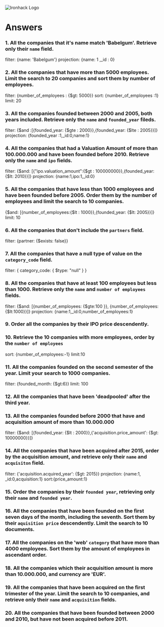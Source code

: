![Ironhack Logo](https://i.imgur.com/1QgrNNw.png)

# Answers

### 1. All the companies that it's name match 'Babelgum'. Retrieve only their `name` field.

filter: {name: 'Babelgum'}
projection: {name: 1 ,_id : 0}

### 2. All the companies that have more than 5000 employees. Limit the search to 20 companies and sort them by **number of employees**.

filter: {number_of_employees : {$gt: 5000}}
sort: {number_of_employees :1}
limit: 20

### 3. All the companies founded between 2000 and 2005, both years included. Retrieve only the `name` and `founded_year` fileds.

filter: {$and :[{founded_year: {$gte : 2000}},{founded_year: {$lte : 2005}}]}
projection: {founded_year :1,_id:0,name:1}

### 4. All the companies that had a Valuation Amount of more than 100.000.000 and have been founded before 2010. Retrieve only the `name` and `ipo` fields.

filter: {$and: [{"ipo.valuation_amount":{$gt : 100000000}},{founded_year: {$lt: 2010}}]}
projection: {name:1,ipo:1,_id:0}

### 5. All the companies that have less than 1000 employees and have been founded before 2005. Order them by the number of employees and limit the search to 10 companies.

{$and: [{number_of_employees:{$lt : 1000}},{founded_year: {$lt: 2005}}]}
limit: 10

### 6. All the companies that don't include the `partners` field.

filter: {partner: {$exists: false}}

### 7. All the companies that have a null type of value on the `category_code` field.

filter: { category_code: { $type: "null" } }

### 8. All the companies that have at least 100 employees but less than 1000. Retrieve only the `name` and `number of employees` fields.

filter: {$and: [{number_of_employees: {$gte:100 }}, {number_of_employees: {$lt:1000}}]}
projection: {name:1,_id:0,number_of_employees:1}

### 9. Order all the companies by their IPO price descendently.

<!-- Your Code Goes Here -->

### 10. Retrieve the 10 companies with more employees, order by the `number of employees`

sort: {number_of_employees:-1}
limit:10

### 11. All the companies founded on the second semester of the year. Limit your search to 1000 companies.

filter: {founded_month: {$gt:6}}
limit: 100

### 12. All the companies that have been 'deadpooled' after the third year.

<!-- Your Code Goes Here -->

### 13. All the companies founded before 2000 that have and acquisition amount of more than 10.000.000

filter: {$and: [{founded_year: {$lt : 2000}},{'acquisition.price_amount': {$gt: 10000000}}]}


### 14. All the companies that have been acquired after 2015, order by the acquisition amount, and retrieve only their `name` and `acquisiton` field.

filter: {'acquisition.acquired_year': {$gt: 2015}}
projection: {name:1, _id:0,acquisition:1}
sort:{price_amount:1}

### 15. Order the companies by their `founded year`, retrieving only their `name` and `founded year`.

<!-- Your Code Goes Here -->

### 16. All the companies that have been founded on the first seven days of the month, including the seventh. Sort them by their `aquisition price` descendently. Limit the search to 10 documents.

<!-- Your Code Goes Here -->

### 17. All the companies on the 'web' `category` that have more than 4000 employees. Sort them by the amount of employees in ascendant order.

<!-- Your Code Goes Here -->

### 18. All the companies which their acquisition amount is more than 10.000.000, and currency are 'EUR'.

<!-- Your Code Goes Here -->

### 19. All the companies that have been acquired on the first trimester of the year. Limit the search to 10 companies, and retrieve only their `name` and `acquisition` fields.

<!-- Your Code Goes Here -->

### 20. All the companies that have been founded between 2000 and 2010, but have not been acquired before 2011.

<!-- Your Code Goes Here -->
